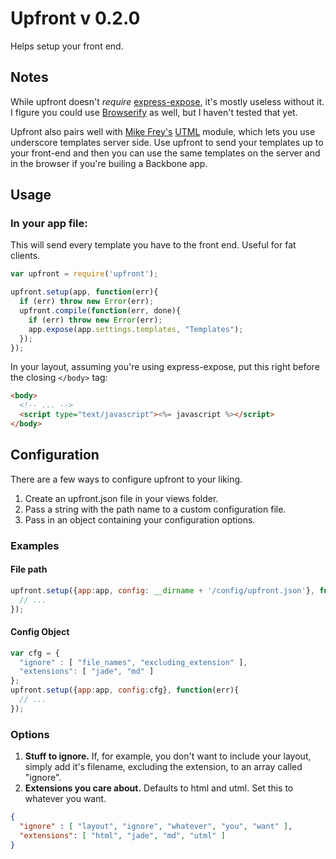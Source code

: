 # Upfront v 0.2.0

Helps setup your front end.

## Notes

While upfront doesn't *require* [express-expose](https://github.com/visionmedia/express-expose), it's mostly useless without it. I figure you could use [Browserify](https://github.com/substack/node-browserify) as well, but I haven't tested that yet.

Upfront also pairs well with [Mike Frey's](https://github.com/mikefrey) [UTML](https://github.com/mikefrey/UTML) module, which lets you use underscore templates server side. Use upfront to send your templates up to your front-end and then you can use the same templates on the server and in the browser if you're builing a Backbone app.


## Usage

### In your app file:

This will send every template you have to the front end. Useful for fat clients.

```javascript
var upfront = require('upfront');

upfront.setup(app, function(err){
  if (err) throw new Error(err);
  upfront.compile(function(err, done){
    if (err) throw new Error(err);
    app.expose(app.settings.templates, "Templates");
  });
});
```

In your layout, assuming you're using express-expose, put this right before the closing `</body>` tag:

```html
<body>
  <!-- ... -->
  <script type="text/javascript"><%= javascript %></script>
</body>
```


## Configuration

There are a few ways to configure upfront to your liking.

1. Create an upfront.json file in your views folder.
2. Pass a string with the path name to a custom configuration file.
3. Pass in an object containing your configuration options.

### Examples

#### File path
```javascript
upfront.setup({app:app, config: __dirname + '/config/upfront.json'}, function(err){
  // ...
});
```

#### Config Object
```javascript
var cfg = {
  "ignore" : [ "file_names", "excluding_extension" ],
  "extensions": [ "jade", "md" ]
};
upfront.setup({app:app, config:cfg}, function(err){
  // ...
});
```



### Options

1. **Stuff to ignore.** If, for example, you don't want to include your layout, simply add it's filename, excluding the extension, to an array called "ignore".
2. **Extensions you care about.** Defaults to html and utml. Set this to whatever you want.


```json
{
  "ignore" : [ "layout", "ignore", "whatever", "you", "want" ],
  "extensions": [ "html", "jade", "md", "utml" ]
}
```
